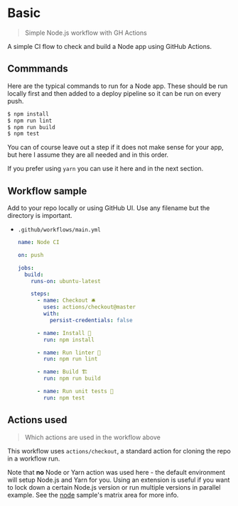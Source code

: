 # Basic
> Simple Node.js workflow with GH Actions

A simple CI flow to check and build a Node app using GitHub Actions.


## Commmands

Here are the typical commands to run for a Node app. These should be run locally first and then added to a deploy pipeline so it can be run on every push.

```sh
$ npm install
$ npm run lint
$ npm run build 
$ npm test
```

You can of course leave out a step if it does not make sense for your app, but here I assume they are all needed and in this order.

If you prefer using `yarn` you can use it here and in the next section.


## Workflow sample

Add to your repo locally or using GitHub UI. Use any filename but the directory is important.

- `.github/workflows/main.yml`
    ```yaml
    name: Node CI

    on: push

    jobs:
      build:
        runs-on: ubuntu-latest

        steps:
          - name: Checkout 🛎️
            uses: actions/checkout@master
            with:
              persist-credentials: false

          - name: Install 🔧
            run: npm install

          - name: Run linter 🧐
            run: npm run lint

          - name: Build 🏗️
            run: npm run build

          - name: Run unit tests 🚨
            run: npm test
    ```


## Actions used
> Which actions are used in the workflow above

This workflow uses `actions/checkout`, a standard action for cloning the repo in a workflow run.

Note that **no** Node or Yarn action was used here - the default environment will setup Node.js and Yarn for you. Using an extension is useful if you want to lock down a certain Node.js version or run multiple versions in parallel example. See the [node](node.md) sample's matrix area for more info.

